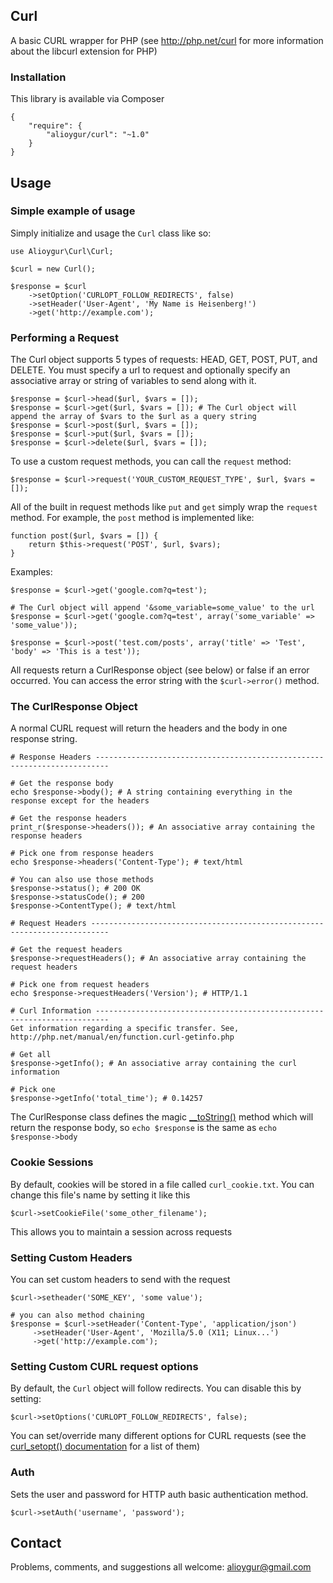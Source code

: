 ## Curl

A basic CURL wrapper for PHP (see http://php.net/curl for more information about the libcurl extension for PHP)

### Installation
This library is available via Composer

    {
        "require": {
            "alioygur/curl": "~1.0"
        }
    }
    
## Usage

### Simple example of usage

Simply initialize and usage the `Curl` class like so:

    use Alioygur\Curl\Curl;
    
    $curl = new Curl();
    
    $response = $curl
        ->setOption('CURLOPT_FOLLOW_REDIRECTS', false)
        ->setHeader('User-Agent', 'My Name is Heisenberg!')
        ->get('http://example.com');

### Performing a Request

The Curl object supports 5 types of requests: HEAD, GET, POST, PUT, and DELETE. You must specify a url to request and optionally specify an associative array or string of variables to send along with it.

    $response = $curl->head($url, $vars = []);
    $response = $curl->get($url, $vars = []); # The Curl object will append the array of $vars to the $url as a query string
    $response = $curl->post($url, $vars = []);
    $response = $curl->put($url, $vars = []);
    $response = $curl->delete($url, $vars = []);

To use a custom request methods, you can call the `request` method:

    $response = $curl->request('YOUR_CUSTOM_REQUEST_TYPE', $url, $vars = []);

All of the built in request methods like `put` and `get` simply wrap the `request` method. For example, the `post` method is implemented like:

	function post($url, $vars = []) {
	    return $this->request('POST', $url, $vars);
	}

Examples:

	$response = $curl->get('google.com?q=test');

	# The Curl object will append '&some_variable=some_value' to the url
	$response = $curl->get('google.com?q=test', array('some_variable' => 'some_value'));
	
	$response = $curl->post('test.com/posts', array('title' => 'Test', 'body' => 'This is a test'));

All requests return a CurlResponse object (see below) or false if an error occurred. You can access the error string with the `$curl->error()` method.


### The CurlResponse Object

A normal CURL request will return the headers and the body in one response string.

    # Response Headers -------------------------------------------------------------------------
    
    # Get the response body
    echo $response->body(); # A string containing everything in the response except for the headers
    
    # Get the response headers
    print_r($response->headers()); # An associative array containing the response headers
    
    # Pick one from response headers
    echo $response->headers('Content-Type'); # text/html 
    
    # You can also use those methods 
    $response->status(); # 200 OK
    $response->statusCode(); # 200
    $response->ContentType(); # text/html
    
    # Request Headers --------------------------------------------------------------------------
    
    # Get the request headers
    $response->requestHeaders(); # An associative array containing the request headers
    
    # Pick one from request headers 
    echo $response->requestHeaders('Version'); # HTTP/1.1
    
    # Curl Information -------------------------------------------------------------------------
    Get information regarding a specific transfer. See, http://php.net/manual/en/function.curl-getinfo.php

    # Get all
    $response->getInfo(); # An associative array containing the curl information
    
    # Pick one
    $response->getInfo('total_time'); # 0.14257
    
	
The CurlResponse class defines the magic [__toString()](http://php.net/__toString) method which will return the response body, so `echo $response` is the same as `echo $response->body`


### Cookie Sessions

By default, cookies will be stored in a file called `curl_cookie.txt`. You can change this file's name by setting it like this

	$curl->setCookieFile('some_other_filename');

This allows you to maintain a session across requests

### Setting Custom Headers

You can set custom headers to send with the request

    $curl->setheader('SOME_KEY', 'some value');
    
    # you can also method chaining
	$response = $curl->setHeader('Content-Type', 'application/json')
         ->setHeader('User-Agent', 'Mozilla/5.0 (X11; Linux...')
         ->get('http://example.com');


### Setting Custom CURL request options

By default, the `Curl` object will follow redirects. You can disable this by setting:

    $curl->setOptions('CURLOPT_FOLLOW_REDIRECTS', false);

You can set/override many different options for CURL requests (see the [curl_setopt() documentation](http://php.net/curl_setopt) for a list of them)

### Auth
Sets the user and password for HTTP auth basic authentication method.

    $curl->setAuth('username', 'password');

## Contact

Problems, comments, and suggestions all welcome: [alioygur@gmail.com](mailto:alioygur@gmail.com)